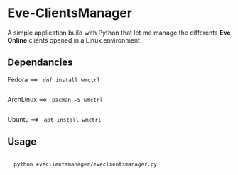 # Eve-ClientsManager
A simple application build with Python that let me manage the differents **Eve Online** clients opened in a Linux environment.

## Dependancies

Fedora ==>
<code>
  dnf install wmctrl  
</code>

ArchLinux ==>
<code>
  pacman -S wmctrl  
</code>

Ubuntu ==>
<code>
  apt install wmctrl
</code>

## Usage
<code>
  python eveclientsmanager/eveclientsmanager.py
</code>

